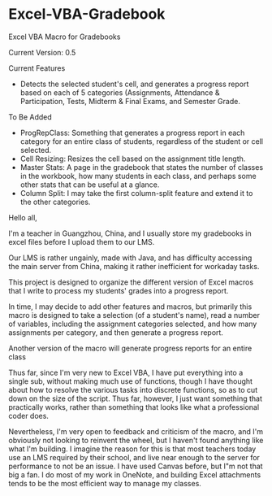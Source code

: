 # Excel-VBA-Gradebook
Excel VBA Macro for Gradebooks

Current Version: 0.5

Current Features

- Detects the selected student's cell, and generates a progress report based on each of 5 categories (Assignments, Attendance & Participation, Tests, Midterm & Final Exams, and Semester Grade.

To Be Added

- ProgRepClass: Something that generates a progress report in each category for an entire class of students, regardless of the student or cell selected.
- Cell Resizing: Resizes the cell based on the assignment title length.
- Master Stats: A page in the gradebook that states the number of classes in the workbook, how many students in each class, and perhaps some other stats that can be useful at a glance.
- Column Split: I may take the first column-split feature and extend it to the other categories.

Hello all,

I'm a teacher in Guangzhou, China, and I usually store my gradebooks in excel files before I upload them to our LMS.

Our LMS is rather ungainly, made with Java, and has difficulty accessing the main server from China, making it rather inefficient for workaday tasks.

This project is designed to organize the different version of Excel macros that I write to process my students' grades into a progress report.

In time, I may decide to add other features and macros, but primarily this macro is designed to take a selection (of a student's name), read a number of variables, including the assignment categories selected, and how many assignments per category, and then generate a progress report.

Another version of the macro will generate progress reports for an entire class

Thus far, since I'm very new to Excel VBA, I have put everything into a single sub, without making much use of functions, though I have thought about how to resolve the various tasks into discrete functions, so as to cut down on the size of the script. Thus far, however, I just want something that practically works, rather than something that looks like what a professional coder does.

Nevertheless, I'm very open to feedback and criticism of the macro, and I'm obviously not looking to reinvent the wheel, but I haven't found anything like what I'm building. I imagine the reason for this is that most teachers today use an LMS required by their school, and live near enough to the server for performance to not be an issue. I have used Canvas before, but I"m not that big a fan. I do most of my work in OneNote, and building Excel attachments tends to be the most efficient way to manage my classes.

